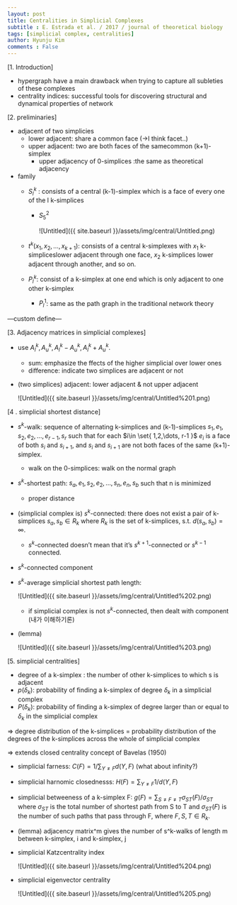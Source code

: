 ```yaml
---
layout: post
title: Centralities in Simplicial Complexes
subtitle : E. Estrada et al. / 2017 / journal of theoretical biology
tags: [simplicial complex, centralities]
author: Hyunju Kim
comments : False
---
```




[1. Introduction]

- hypergraph have a main drawback when trying to capture all subleties of these complexes
- centrality indices: successful tools for discovering structural and dynamical properties of network

[2. preliminaries]

- adjacent of two simplicies
    - lower adjacent: share a common face (→I think facet..)
    - upper adjacent: two are both faces of the samecommon (k+1)-simplex
        - upper adjacency of 0-simplices :the same as theoretical adjacency
- family
    - $S_l^k$ : consists of a central (k-1)-simplex which is a face of every one of the l k-simplices
        - $S_5^2$
            
            ![Untitled]({{ site.baseurl }}/assets/img/central/Untitled.png)
            
    - $t^k(x_1, x_2, \dots, x_{k+1})$: consists of a central k-simplexes with $x_1$ k-simpliceslower adjacent through one face, $x_2$ k-simplices lower adjacent through another, and so on.
    - $P_l^k$: consist of a k-simplex at one end which is only adjacent to one other k-simplex
        - $P_l^1$: same as the path graph in the traditional network theory

—custom define—

[3. Adjacency matrices in simplicial complexes]

- use $A_l^k, A_u^k, A_l^k-A_u^k, A_l^k+A_u^k$.
    - sum: emphasize the ffects of the higher simplicial over lower ones
    - difference: indicate two simplices are adjacent or not
- (two simplices) adjacent: lower adjacent & not upper adjacent
    
    ![Untitled]({{ site.baseurl }}/assets/img/central/Untitled%201.png)
    

[4 . simplicial shortest distance]

- $s^k$-walk: sequence of alternating k-simplices and (k-1)-simplices $s_1, e_1, s_2, e_2, \dots, e_{r-1}, s_r$ such that for each $i\in \set{ 1,2,\dots, r-1 }$ $e_i$ is a face of both $s_i$ and $s_{i+1}$, and $s_i$ and $s_{i+1}$ are not both faces of the same (k+1)-simplex.
    - walk on the 0-simplices: walk on the normal graph
- $s^k$-shortest path: $s_a, e_1, s_2, e_2, \dots, s_n, e_n, s_b$ such that n is minimized
    - proper distance
- (simplicial complex is) $s^k$-connected: there does not exist a pair of k-simplices $s_a, s_b\in R_k$ where $R_k$ is the set of k-simplices, s.t. $d(s_a, s_b)=\infty$.
    - $s^k$-connected doesn’t mean that it’s $s^{k+1}$-connected or $s^{k-1}$ connected.
- $s^k$-connected component
- $s^k$-average simplicial shortest path length:
    
    ![Untitled]({{ site.baseurl }}/assets/img/central/Untitled%202.png)
    
    - if simplicial complex is not $s^k$-connected, then dealt with component (내가 이해하기론)
- (lemma)
    
    ![Untitled]({{ site.baseurl }}/assets/img/central/Untitled%203.png)
    

[5. simplicial centralities]

- degree of a k-simplex : the number of other k-simplices to which s is adjacent
- $p(\delta_k)$: probability of finding a k-simplex of degree $\delta_k$ in a simplicial complex
- $P(\delta_k)$: probability of finding a k-simplex of degree larger than or equal to $\delta_k$ in the simplicial complex

⇒ degree distribution of the k-simplices = probability distribution of the degrees of the k-simplices across the whole of simplicial complex

⇒ extends closed centrality concept of Bavelas (1950)

- simplicial farness: $C(F)=1/\sum_{Y\neq F} d(Y, F)$ (what about infinity?)
- simplicial harnomic closednesss: $H(F)=\sum_{Y\neq F} 1/d(Y, F)$
- simplicial betweeness of a k-simplex F: $g(F)=\sum_{S\neq F\neq T} \sigma_{ST}(F)/\sigma_{ST}$ where $\sigma_{ST}$ is the total number of shortest path from S to T and $\sigma_{ST}(F)$ is the number of such paths that pass through F, where $F, S, T\in R_k$.

- (lemma) adjacency matrix^m gives the number of s^k-walks of length m between k-simplex, i and k-simplex, j
- simplicial Katzcentrality index
    
    ![Untitled]({{ site.baseurl }}/assets/img/central/Untitled%204.png)
    
- simplicial eigenvector centrality
    
    ![Untitled]({{ site.baseurl }}/assets/img/central/Untitled%205.png)